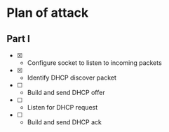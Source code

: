 # Plan of attack

## Part I

  - [X] - Configure socket to listen to incoming packets
  - [X] - Identify DHCP discover packet
  - [ ] - Build and send DHCP offer
  - [ ] - Listen for DHCP request
  - [ ] - Build and send DHCP ack

